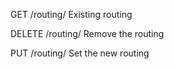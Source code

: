 GET /routing/<number>
	Existing routing
	
DELETE /routing/<number>
	Remove the routing
	
PUT /routing/<number> <MAP>
	Set the new routing